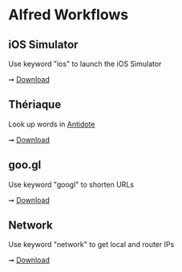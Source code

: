# Alfred Workflows

## iOS Simulator

Use keyword "ios" to launch the iOS Simulator

➞ [Download](https://github.com/superhugo/alfred-workflows/raw/master/ios-simulator/ios-simulator.alfredworkflow)

## Thériaque

Look up words in [Antidote](http://www.antidote.info)

➞ [Download](https://github.com/superhugo/alfred-workflows/raw/master/theriaque/theriaque.alfredworkflow)

## goo.gl

Use keyword "googl" to shorten URLs

➞ [Download](https://github.com/superhugo/alfred-workflows/raw/master/googl/googl.alfredworkflow)

## Network

Use keyword "network" to get local and router IPs

➞ [Download](https://github.com/superhugo/alfred-workflows/raw/master/network/network.alfredworkflow)
